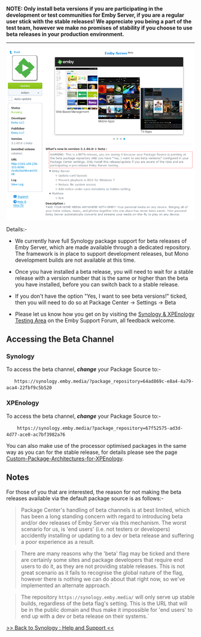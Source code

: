 __NOTE: Only install beta versions if you are participating in the development or test communities for Emby Server, if you are a regular user stick with the stable releases! We appreciate you being a part of the test team, however we make no promises of stability if you choose to use beta releases in your production environment.__

--------

![Synology: Accessing Beta and Development Releases](images/synology/Synology-Accessing-Beta-and-Development-Releases-Masthead.png "Synology: Accessing Beta and Development Releases")

Details:-

* We currently have full Synology package support for beta releases of Emby Server, which are made available through a dedicated repository. The framework is in place to support development releases, but Mono development builds are not available at this time.

* Once you have installed a beta release, you will need to wait for a stable release with a version number that is the same or higher than the beta you have installed, before you can switch back to a stable release.

* If you don't have the option "Yes, I want to see beta versions!" ticked, then you will need to do so at Package Center -> Settings -> Beta

* Please let us know how you get on by visiting the [Synology & XPEnology Testing Area](https://emby.media/community/index.php?/forum/183-synology-xpenology/) on the Emby Support Forum, all feedback welcome.

## Accessing the Beta Channel

### Synology

To access the beta channel, _**change**_ your Package Source to:-

```    https://synology.emby.media/?package_repository=64ad869c-e8a4-4a79-aca4-22fbf9c5b520  ```

### XPEnology

To access the beta channel, _**change**_ your Package Source to:-

`    https://synology.emby.media/?package_repository=67f52575-ad3d-4d77-ace0-ac7bf3982a76`

You can also make use of the processor optimised packages in the same way as you can for the stable release, for details please see the page [Custom-Package-Architectures-for-XPEnology](https://github.com/MediaBrowser/Wiki/wiki/Synology-:-Custom-Package-Architectures-for-XPEnology).

## Notes

For those of you that are interested, the reason for not making the beta releases available via the default package source is as follows:-

> Package Center's handling of beta channels is at best limited, which has been a long standing concern with regard to introducing beta and/or dev releases of Emby Server via this mechanism. The worst scenario for us, is 'end users' (i.e. not testers or developers) accidently installing or updating to a dev or beta release and suffering a poor experience as a result.
 
> There are many reasons why the 'beta' flag may be ticked and there are certainly some sites and package developers that require end users to do it, as they are not providing stable releases. This is not great scenario as it fails to recognise the global nature of the flag, however there is nothing we can do about that right now, so we've implemented an alternate approach.`
 
> The repository `https://synology.emby.media/` will only serve up stable builds, regardless of the beta flag's setting. This is the URL that will be in the public domain and thus make it impossible for 'end users' to end up with a dev or beta release on their systems.`

[>> Back to Synology : Help and Support <<](https://github.com/MediaBrowser/Wiki/wiki/Synology-:-Help-and-Support)
